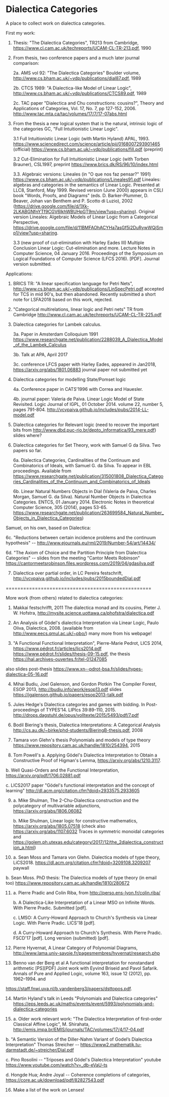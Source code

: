 # Dialectica Categories
A place to collect  work on dialectica categories. 

First my work:

1. Thesis: "The Dialectica Categories", TR213 from Cambridge, https://www.cl.cam.ac.uk/techreports/UCAM-CL-TR-213.pdf, 1990

2. From thesis, two conference papers and a much later journal comparison:

    2a. AMS vol 92: "The Dialectica Categories" Boulder volume, http://www.cs.bham.ac.uk/~vdp/publications/dial87.pdf, 1989

    2b. CTCS 1989: "A Dialectica-like Model of Linear Logic", http://www.cs.bham.ac.uk/~vdp/publications/CTCS89.pdf, 1989
 
    2c. TAC paper "Dialectica and Chu constructions: cousins?", Theory and Applications of Categories, Vol. 17, No. 7, pp 127-152, 2006.
    http://www.tac.mta.ca/tac/volumes/17/7/17-07abs.html
    
3. From the thesis a new logical system that is the natural, intrinsic logic of the categories GC, "Full Intuitionistic Linear Logic".

   3.1 Full Intuitionistic Linear Logic (with Martin Hyland) APAL, 1993. https://www.sciencedirect.com/science/article/pii/0168007293901465 (official)
   https://www.cs.bham.ac.uk/~vdp/publications/fill.pdf (preprint)
   
   3.2 Cut-Elimination for Full Intuitionistic Linear Logic (with Torben Brauner), CSL1997, preprint https://www.brics.dk/RS/96/10/index.html
   
   3.3. Algebraic versions: Lineales (in "O que nos faz pensar?" 1991) https://www.cs.bham.ac.uk/~vdp/publications/Lineales91.pdf
        Lineales: algebras and categories in the semantics of Linear Logic. Presented at LLC8, Stanford, May 1999. Revised version (June 2000) appears in CSLI book "Words, Proofs, and Diagrams" (eds. D. Barker-Plummer, D. Beaver, Johan van Benthem and P. Scotto di Luzio), 2002 (https://drive.google.com/file/d/1Xk-2LKABGNfnYTf9CGV6lkhWBUHpGT9m/view?usp=sharing). Original version Lineales: Algebraic Models of Linear Logic from a Categorical Perspective, https://drive.google.com/file/d/11BMFAOhACYHa7asGf5i2DuRywWQjSmp1/view?usp=sharing.
   
   3.3 (new proof of cut-elimination with Harley Eades III)  Multiple Conclusion Linear Logic: Cut-elimination and more. Lecture Notes in Computer Science, 04 January 2016. Proceedings of the Symposium on Logical Foundations of Computer Science (LFCS 2016). [PDF]. Journal version submitted.

Applications: 

1. BRICS TR: "A linear specification language for Petri Nets", http://www.cs.bham.ac.uk/~vdp/publications/LinSpecPetri.pdf
   accepted for TCS in mid 90's, but then abandoned. Recently submitted a short note for LSFA2018 based on this work, rejected.     

2. "Categorical multirelations, linear logic and Petri nets" TR from Cambridge http://www.cl.cam.ac.uk/techreports/UCAM-CL-TR-225.pdf

3. Dialectica categories for Lambek calculus. 

   3a. Paper in Amsterdam Colloquium 1991
https://www.researchgate.net/publication/2288039_A_Dialectica_Model_of_the_Lambek_Calculus

   3b. Talk at APA, April 2017
   
   3c. conference LFCS paper with Harley Eades, appeared in Jan2018,
   https://arxiv.org/abs/1801.06883
   journal paper not submitted yet

4. Dialectica categories for modelling State/Pomset logic

   4a. Conference paper in CATS'1996 with Correa and Hauesler.

   4b. journal paper: Valeria de Paiva. Linear Logic Model of State Revisited. Logic Journal of IGPL, 01 October 2014. 
   volume 22, number 5, pages 791-804. http://vcvpaiva.github.io/includes/pubs/2014-LL-model.pdf

5. Dialectica categories for Relevant logic 
(need to recover the important bits from http://www.dbd.puc-rio.br/depto_informatica/93_mere.pdf) slides where?

6. Dialectica categories for Set Theory, work with Samuel G da Silva. Two papers so far.

   6a. Dialectica Categories, Cardinalities of the Continuum and Combinatorics of Ideals, with Samuel G. da Silva.
   To appear in EBL proceedings. Available from https://www.researchgate.net/publication/315001808_Dialectica_Categories_Cardinalities_of_the_Continuum_and_Combinatorics_of_Ideals

   6b. Linear Natural Numbers Objects in Dial (Valeria de Paiva, Charles Morgan, Samuel G. da Silva). 
   Natural Number Objects in    Dialectica Categories. ENTCS, 01 January 2014. 
   Electronic Notes in theoretical Computer Science, 305 (2014), pages 53-65.
   https://www.researchgate.net/publication/263699584_Natural_Number_Objects_in_Dialectica_Categories)
   
 Samuel, on his own, based on Dialectica:
 
   6c. "Reductions between certain incidence problems and the continuum hypothesis" -- 
   http://www.ejournals.eu/rml/2019/Number-54/art/14434/
   
   6d. "The Axiom of Choice and the Partition Principle from Dialectica Categories" -- slides from the meeting
   "Cantor Meets Robinson" https://cantormeetsrobinson.files.wordpress.com/2019/04/gdasilva.pdf

 7. Dialectica over partial order, in LC Pereira festschrift, http://vcvpaiva.github.io/includes/pubs/2015boundedDial.pdf

==================================================

More work (from others) related to dialectica categories:

1. Makkai festschrifft, 2011
The dialectica monad and its cousins, Pieter J. W. Hofstra, 
http://mysite.science.uottawa.ca/phofstra/dialectica.pdf

2. An Analysis of Gödel's dialectica Interpretation via Linear Logic, Paulo Oliva, Dialectica, 2008.
(available from http://www.eecs.qmul.ac.uk/~pbo/) many more from his webpage!

3. "A Functional Functional Interpretation", Pierre-Marie Pedrot, LICS 2014, 
https://www.pédrot.fr/articles/lics2014.pdf
https://www.pédrot.fr/slides/thesis-09-15.pdf, 
the thesis https://hal.archives-ouvertes.fr/tel-01247085

also slides post-thesis https://www.xn--pdrot-bsa.fr/slides/types-dialectica-05-16.pdf

4. Mihai Budiu, Joel Galenson, and Gordon Plotkin
The Compiler Forest, ESOP 2013, http://budiu.info/work/esop13.pdf
slides https://jgalenson.github.io/papers/esop2013-talk.pdf

5. Jules Hedge's Dialectica categories and games with bidding. 
In Post-proceedings of TYPES’14. LIPIcs 39:89-110, 2015. 
http://drops.dagstuhl.de/opus/volltexte/2015/5493/pdf/7.pdf

6. Bodil Biering's thesis, Dialectica Interpretations: A Categorical Analysis 
http://cs.au.dk/~birke/phd-students/BieringB-thesis.pdf, 2008

7. Tamara von Glehn's thesis Polynomials and models of type theory 
https://www.repository.cam.ac.uk/handle/1810/254394, 2015

8. Tom Powell's
a.   Applying Gödel's Dialectica Interpretation to Obtain a Constructive Proof of Higman's Lemma, 
https://arxiv.org/abs/1210.3117.

b. Well Quasi-Orders and the Functional Interpretation, https://arxiv.org/pdf/1706.02881.pdf

c. LICS2017 paper 	"Gödel's functional interpretation and the concept of learning" 
http://dl.acm.org/citation.cfm?doid=2933575.2933605

9. a. Mike Shulman, The 2-Chu-Dialectica construction and the polycategory of multivariable adjunctions, 
   https://arxiv.org/abs/1806.06082
   
   b. Mike Shulman, Linear logic for constructive mathematics, https://arxiv.org/abs/1805.07518
   (check also https://arxiv.org/abs/1107.6032 Traces in symmetric monoidal categories and 
   https://golem.ph.utexas.edu/category/2017/12/the_2dialectica_construction_a.html)
   
  
10. a. Sean Moss and Tamara von Glehn. Dialectica models of type theory, LiCS2018.
https://dl.acm.org/citation.cfm?doid=3209108.3209207 paywall

b. Sean Moss. PhD thesis: The Dialectica models of type theory (in email too) 
https://www.repository.cam.ac.uk/handle/1810/280672

11. a. Pierre Pradic and Colin Riba, from http://perso.ens-lyon.fr/colin.riba/

    b. A Dialectica-Like Interpretation of a Linear MSO on Infinite Words.
With Pierre Pradic. Submitted [pdf].

    c. LMSO: A Curry-Howard Approach to Church's Synthesis via Linear Logic.
With Pierre Pradic. LICS'18 [pdf].

    d. A Curry-Howard Approach to Church's Synthesis.
With Pierre Pradic. FSCD'17 [pdf]. Long version (submitted) [pdf]. 

12. Pierre Hyvernat, A Linear Category of Polynomial Diagrams, 
http://www.lama.univ-savoie.fr/pagesmembres/hyvernat/research.php

13. Benno van der Berg et al 
A functional interpretation for nonstandard arithmetic [PS][PDF]
Joint work with Eyvind Briseid and Pavol Safarik. 
Annals of Pure and Applied Logic, volume 163, issue 12 (2012), pp. 1962–1994.
and

https://staff.fnwi.uva.nl/b.vandenberg3/papers/dsttopos.pdf.

14. Martin Hyland's talk in Leeds "Polynomials and Dialectica categories"
https://eps.leeds.ac.uk/maths/events/event/5993/polynomials-and-dialectica-categories

15. a. Older work relevant work: "The Dialectica Interpretation of first-order
Classical Affine Logic", M. Shirahata, http://emis.impa.br/EMIS/journals/TAC/volumes/17/4/17-04.pdf

b. "A Semantic Version of the Diller-Nahm Variant of Godel’s Dialectica Interpretation"
Thomas Streicher -- https://www2.mathematik.tu-darmstadt.de/~streicher/Dial.pdf

c. Pino Rosolini -- "Triposes and Gödel's Dialectica Interpretation" 
youtube https://www.youtube.com/watch?v=_db-eVaU-ts

d. Hongde Hua; Andre Joyal --  Coherence completions of categories, https://core.ac.uk/download/pdf/82827543.pdf

16. Make a list of the work on Lenses!
